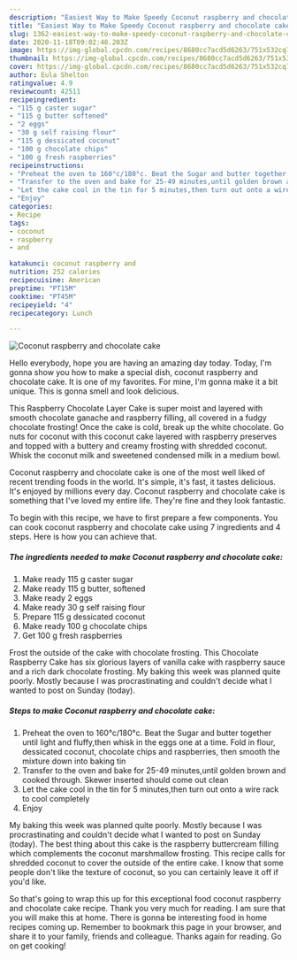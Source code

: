 ```yaml
---
description: "Easiest Way to Make Speedy Coconut raspberry and chocolate cake"
title: "Easiest Way to Make Speedy Coconut raspberry and chocolate cake"
slug: 1362-easiest-way-to-make-speedy-coconut-raspberry-and-chocolate-cake
date: 2020-11-18T09:02:48.203Z
image: https://img-global.cpcdn.com/recipes/8680cc7acd5d6263/751x532cq70/coconut-raspberry-and-chocolate-cake-recipe-main-photo.jpg
thumbnail: https://img-global.cpcdn.com/recipes/8680cc7acd5d6263/751x532cq70/coconut-raspberry-and-chocolate-cake-recipe-main-photo.jpg
cover: https://img-global.cpcdn.com/recipes/8680cc7acd5d6263/751x532cq70/coconut-raspberry-and-chocolate-cake-recipe-main-photo.jpg
author: Eula Shelton
ratingvalue: 4.9
reviewcount: 42511
recipeingredient:
- "115 g caster sugar"
- "115 g butter softened"
- "2 eggs"
- "30 g self raising flour"
- "115 g dessicated coconut"
- "100 g chocolate chips"
- "100 g fresh raspberries"
recipeinstructions:
- "Preheat the oven to 160°c/180°c. Beat the Sugar and butter together until light and fluffy,then whisk in the eggs one at a time. Fold in flour, dessicated coconut, chocolate chips and raspberries, then smooth the mixture down into baking tin"
- "Transfer to the oven and bake for 25-49 minutes,until golden brown and cooked through. Skewer inserted should come out clean"
- "Let the cake cool in the tin for 5 minutes,then turn out onto a wire rack to cool completely"
- "Enjoy"
categories:
- Recipe
tags:
- coconut
- raspberry
- and

katakunci: coconut raspberry and 
nutrition: 252 calories
recipecuisine: American
preptime: "PT15M"
cooktime: "PT45M"
recipeyield: "4"
recipecategory: Lunch

---
```



![Coconut raspberry and chocolate cake](https://img-global.cpcdn.com/recipes/8680cc7acd5d6263/751x532cq70/coconut-raspberry-and-chocolate-cake-recipe-main-photo.jpg)

Hello everybody, hope you are having an amazing day today. Today, I'm gonna show you how to make a special dish, coconut raspberry and chocolate cake. It is one of my favorites. For mine, I'm gonna make it a bit unique. This is gonna smell and look delicious.

This Raspberry Chocolate Layer Cake is super moist and layered with smooth chocolate ganache and raspberry filling, all covered in a fudgy chocolate frosting! Once the cake is cold, break up the white chocolate. Go nuts for coconut with this coconut cake layered with raspberry preserves and topped with a buttery and creamy frosting with shredded coconut. Whisk the coconut milk and sweetened condensed milk in a medium bowl.

Coconut raspberry and chocolate cake is one of the most well liked of recent trending foods in the world. It's simple, it's fast, it tastes delicious. It's enjoyed by millions every day. Coconut raspberry and chocolate cake is something that I've loved my entire life. They're fine and they look fantastic.


To begin with this recipe, we have to first prepare a few components. You can cook coconut raspberry and chocolate cake using 7 ingredients and 4 steps. Here is how you can achieve that.

<!--inarticleads1-->

##### The ingredients needed to make Coconut raspberry and chocolate cake:

1. Make ready 115 g caster sugar
1. Make ready 115 g butter, softened
1. Make ready 2 eggs
1. Make ready 30 g self raising flour
1. Prepare 115 g dessicated coconut
1. Make ready 100 g chocolate chips
1. Get 100 g fresh raspberries


Frost the outside of the cake with chocolate frosting. This Chocolate Raspberry Cake has six glorious layers of vanilla cake with raspberry sauce and a rich dark chocolate frosting. My baking this week was planned quite poorly. Mostly because I was procrastinating and couldn&#39;t decide what I wanted to post on Sunday (today). 

<!--inarticleads2-->

##### Steps to make Coconut raspberry and chocolate cake:

1. Preheat the oven to 160°c/180°c. Beat the Sugar and butter together until light and fluffy,then whisk in the eggs one at a time. Fold in flour, dessicated coconut, chocolate chips and raspberries, then smooth the mixture down into baking tin
1. Transfer to the oven and bake for 25-49 minutes,until golden brown and cooked through. Skewer inserted should come out clean
1. Let the cake cool in the tin for 5 minutes,then turn out onto a wire rack to cool completely
1. Enjoy


My baking this week was planned quite poorly. Mostly because I was procrastinating and couldn&#39;t decide what I wanted to post on Sunday (today). The best thing about this cake is the raspberry buttercream filling which complements the coconut marshmallow frosting. This recipe calls for shredded coconut to cover the outside of the entire cake. I know that some people don&#39;t like the texture of coconut, so you can certainly leave it off if you&#39;d like. 

So that's going to wrap this up for this exceptional food coconut raspberry and chocolate cake recipe. Thank you very much for reading. I am sure that you will make this at home. There is gonna be interesting food in home recipes coming up. Remember to bookmark this page in your browser, and share it to your family, friends and colleague. Thanks again for reading. Go on get cooking!
